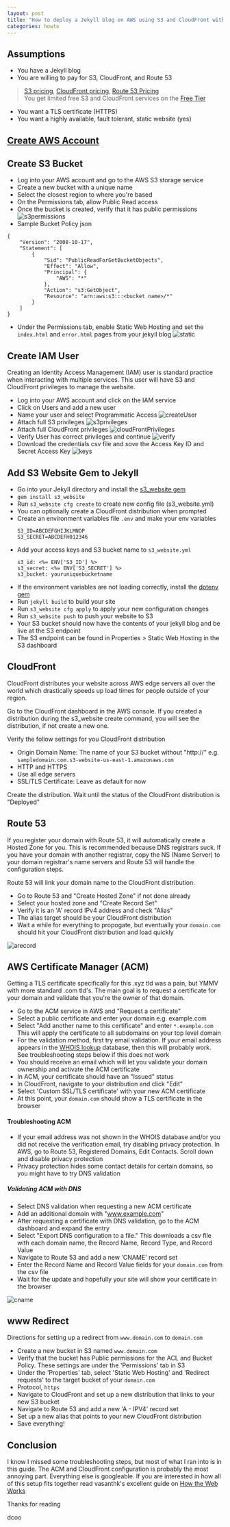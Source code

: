 ```yaml
---
layout: post
title: "How to deploy a Jekyll blog on AWS using S3 and CloudFront with a TLS certificate"
categories: howto
---
```


## Assumptions
- You have a Jekyll blog
- You are willing to pay for S3, CloudFront, and Route 53
> [S3 pricing](https://aws.amazon.com/s3/pricing/), [CloudFront pricing](https://aws.amazon.com/cloudfront/pricing/), [Route 53 Pricing](https://aws.amazon.com/route53/pricing/) <br/>
> You get limited free S3 and CloudFront services on the [Free Tier](https://aws.amazon.com/free/?awsf.Free%20Tier%20Types=categories%23alwaysfree)
- You want a TLS certificate (HTTPS)
- You want a highly available, fault tolerant, static website (yes)

## [Create AWS Account](https://aws.amazon.com/)

## Create S3 Bucket

- Log into your AWS account and go to the AWS S3 storage service
- Create a new bucket with a unique name
- Select the closest region to where you're based
- On the Permissions tab, allow Public Read access
- Once the bucket is created, verify that it has public permissions
![s3permissions](public/img/s3permissions.png)
- Sample Bucket Policy json
```
{
    "Version": "2008-10-17",
    "Statement": [
        {
            "Sid": "PublicReadForGetBucketObjects",
            "Effect": "Allow",
            "Principal": {
                "AWS": "*"
            },
            "Action": "s3:GetObject",
            "Resource": "arn:aws:s3:::<bucket name>/*"
        }
    ]
}
```
- Under the Permissions tab, enable Static Web Hosting and set the ```index.html``` and ```error.html``` pages from your jekyll blog
![static](public/img/static.png)

## Create IAM User

Creating an Identity Access Management (IAM) user is standard practice when interacting with multiple services. This user will have S3 and CloudFront privileges to manage the website.

- Log into your AWS account and click on the IAM service
- Click on Users and add a new user
- Name your user and select Programmatic Access
![createUser](public/img/iam1.png)
- Attach full S3 privileges
![s3privileges](public/img/iam2a.png)
- Attach full CloudFront privileges
![cloudFrontPrivileges](public/img/iam2b.png)
- Verify User has correct privileges and continue
![verify](public/img/iam3.png)
- Download the credentials csv file and *save* the Access Key ID and Secret Access Key
![keys](public/img/iam4.png)

## Add S3 Website Gem to Jekyll
- Go into your Jekyll directory and install the [s3_website gem](https://github.com/laurilehmijoki/s3_website)
- ```gem install s3_website```
- Run ```s3_website cfg create``` to create new config file (s3_website.yml)
- You can optionally create a CloudFront distribution when prompted
- Create an environment variables file ```.env``` and make your env variables
    ```
    S3_ID=ABCDEFGHIJKLMNOP
    S3_SECRET=ABCDEFH012346
    ```
- Add your access keys and S3 bucket name to ```s3_website.yml```
    ```
    s3_id: <%= ENV['S3_ID'] %>
    s3_secret: <%= ENV['S3_SECRET'] %>
    s3_bucket: youruniquebucketname
    ```
- If the environment variables are not loading correctly, install the [dotenv gem](https://github.com/bkeepers/dotenv)
- Run ```jekyll build``` to build your site
- Run ```s3_website cfg apply``` to apply your new configuration changes
- Run ```s3_website push``` to push your website to S3
- Your S3 bucket should now have the contents of your jekyll blog and be live at the S3 endpoint
- The S3 endpoint can be found in Properties \> Static Web Hosting in the S3 dashboard

## CloudFront

CloudFront distributes your website across AWS edge servers all over the world which drastically speeds up load times for people outside of your region.

Go to the CloudFront dashboard in the AWS console. If you created a distribution during the s3_website create command, you will see the distribution, if not create a new one.

Verify the follow settings for you CloudFront distribution
- Origin Domain Name: The name of your S3 bucket without "http://"  e.g.  `sampledomain.com.s3-website-us-east-1.amazonaws.com`
- HTTP and HTTPS
- Use all edge servers
- SSL/TLS Certificate: Leave as default for now

Create the distribution. Wait until the status of the CloudFront distribution is "Deployed"

## Route 53

If you register your domain with Route 53, it will automatically create a Hosted Zone for you. This is recommended because DNS registrars suck. If you have your domain with another registrar, copy the NS (Name Server) to your domain registrar's name servers and Route 53 will handle the configuration steps.

Route 53 will link your domain name to the CloudFront distribution.  

- Go to Route 53 and "Create Hosted Zone" if not done already
- Select your hosted zone and "Create Record Set"
- Verify it is an 'A' record IPv4 address and check "Alias"
- The alias target should be your CloudFront distribution
- Wait a while for everything to propogate, but eventually your `domain.com` should hit your CloudFront distribution and load quickly

![arecord](public/img/arecord.png)

## AWS Certificate Manager (ACM)

Getting a TLS certificate specifically for this .xyz tld was a pain, but YMMV with more standard .com tld's. The main goal is to request a certificate for your domain and validate that you're the owner of that domain.

- Go to the ACM service in AWS and "Request a certificate"
- Select a public certificate and enter your domain  e.g. example.com
- Select "Add another name to this certificate" and enter `*.example.com` This will apply the certificate to all subdomains on your top level domain
- For the validation method, first try email validation. If your email address appears in the [WHOIS lookup](https://whois.icann.org/en) database, then this will probably work. See troubleshooting steps below if this does not work
- You should receive an email which will let you validate your domain ownership and activate the ACM certificate
- In ACM, your certificate should have an "Issued" status
- In CloudFront, navigate to your distribution and click "Edit"
- Select 'Custom SSL/TLS certificate' with your new ACM certificate
- At this point, your `domain.com` should show a TLS certificate in the browser

#### Troubleshooting ACM
- If your email address was not shown in the WHOIS database and/or you did not receive the verification email, try disabling privacy protection. In AWS, go to Route 53, Registered Domains, Edit Contacts. Scroll down and disable privacy protection
- Privacy protection hides some contact details for certain domains, so you might have to try DNS validation

##### Validating ACM with DNS
- Select DNS validation when requesting a new ACM certificate
- Add an additional domain with "www.example.com"
- After requesting a certificate with DNS validation, go to the ACM dashboard and expand the entry
- Select "Export DNS configuration to a file." This downloads a csv file with each domain name, the Record Name, Record Type, and Record Value
- Navigate to Route 53 and add a new 'CNAME' record set
- Enter the Record Name and Record Value fields for your `domain.com` from the csv file
- Wait for the update and hopefully your site will show your certificate in the browser

![cname](public/img/cname.png)

## www Redirect

Directions for setting up a redirect from `www.domain.com` to `domain.com`

- Create a new bucket in S3 named `www.domain.com`
- Verify that the bucket has Public permissions for the ACL and Bucket Policy. These settings are under the 'Permissions' tab in S3
- Under the 'Properties' tab, select 'Static Web Hosting' and 'Redirect requests' to the target bucket of your `domain.com`
- Protocol, `https`
- Navigate to CloudFront and set up a new distribution that links to your new S3 bucket
- Navigate to Route 53 and add a new 'A - IPV4' record set
- Set up a new alias that points to your new CloudFront distribution
- Save everything!

## Conclusion

I know I missed some troubleshooting steps, but most of what I ran into is in this guide. The ACM and CloudFront configuration is probably the most annoying part. Everything else is googleable. If you are interested in how all of this setup fits together read vasanthk's excellent guide on [How the Web Works](https://github.com/vasanthk/how-web-works)

Thanks for reading

dcoo









